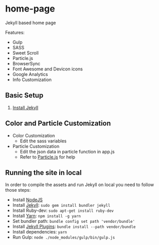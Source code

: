 # home-page
Jekyll based home page

Features:

- Gulp
- SASS
- Sweet Scroll
- Particle.js
- BrowserSync
- Font Awesome and Devicon icons
- Google Analytics
- Info Customization

## Basic Setup

1. [Install Jekyll](http://jekyllrb.com)

## Color and Particle Customization
- Color Customization
  - Edit the sass variables
- Particle Customization
  - Edit the json data in particle function in app.js
  - Refer to [Particle.js](https://github.com/VincentGarreau/particles.js/) for help

## Running the site in local

In order to compile the assets and run Jekyll on local you need to follow those steps:

- Install [NodeJS](https://nodejs.org/)
- Install [Jekyll](https://jekyllrb.com): `sudo gem install bundler jekyll`
- Install Ruby-dev: `sudo apt-get install ruby-dev`
- Install [Yarn](https://yarnpkg.com/): `npm install -g yarn`
- Set bundler path: `bundle config set path 'vendor/bundle'`
- Install [Jekyll Plugins](https://jekyllrb.com/docs/plugins/installation/): `bundle install --path vendor/bundle`
- Install dependencies: `yarn`
- Run Gulp: `node ./node_modules/gulp/bin/gulp.js`

